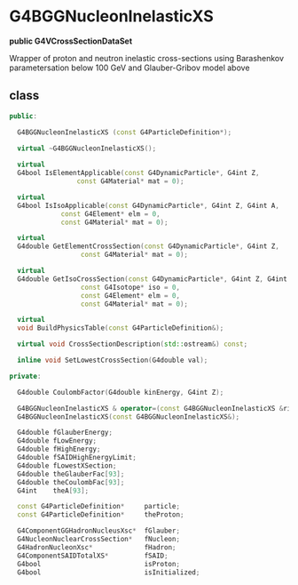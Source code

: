 <!-- G4BGGNucleonInelasticXS.md --- 
;; 
;; Description: 
;; Author: Hongyi Wu(吴鸿毅)
;; Email: wuhongyi@qq.com 
;; Created: 五 8月 10 07:18:27 2018 (+0800)
;; Last-Updated: 五 8月 10 07:19:23 2018 (+0800)
;;           By: Hongyi Wu(吴鸿毅)
;;     Update #: 1
;; URL: http://wuhongyi.cn -->

# G4BGGNucleonInelasticXS

**public G4VCrossSectionDataSet**

Wrapper of proton and neutron inelastic cross-sections using Barashenkov parametersation below 100 GeV and Glauber-Gribov model above

## class

```cpp
public:

  G4BGGNucleonInelasticXS (const G4ParticleDefinition*);

  virtual ~G4BGGNucleonInelasticXS();
   
  virtual
  G4bool IsElementApplicable(const G4DynamicParticle*, G4int Z,
			     const G4Material* mat = 0);

  virtual
  G4bool IsIsoApplicable(const G4DynamicParticle*, G4int Z, G4int A,  
			 const G4Element* elm = 0,
			 const G4Material* mat = 0);

  virtual
  G4double GetElementCrossSection(const G4DynamicParticle*, G4int Z,
				  const G4Material* mat = 0);

  virtual
  G4double GetIsoCrossSection(const G4DynamicParticle*, G4int Z, G4int A,  
			      const G4Isotope* iso = 0,
			      const G4Element* elm = 0,
			      const G4Material* mat = 0);

  virtual
  void BuildPhysicsTable(const G4ParticleDefinition&);

  virtual void CrossSectionDescription(std::ostream&) const;

  inline void SetLowestCrossSection(G4double val);

private:

  G4double CoulombFactor(G4double kinEnergy, G4int Z);

  G4BGGNucleonInelasticXS & operator=(const G4BGGNucleonInelasticXS &right);
  G4BGGNucleonInelasticXS(const G4BGGNucleonInelasticXS&);

  G4double fGlauberEnergy;  
  G4double fLowEnergy;  
  G4double fHighEnergy;  
  G4double fSAIDHighEnergyLimit;
  G4double fLowestXSection;
  G4double theGlauberFac[93];
  G4double theCoulombFac[93];
  G4int    theA[93];

  const G4ParticleDefinition*     particle;
  const G4ParticleDefinition*     theProton;

  G4ComponentGGHadronNucleusXsc*  fGlauber;
  G4NucleonNuclearCrossSection*   fNucleon;
  G4HadronNucleonXsc*             fHadron;
  G4ComponentSAIDTotalXS*         fSAID;
  G4bool                          isProton;
  G4bool                          isInitialized;
```

<!-- G4BGGNucleonInelasticXS.md ends here -->
